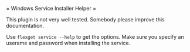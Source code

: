= Windows Service Installer Helper =

This plugin is not very well tested. Somebody please improve this documentation.

Use `flexget service --help` to get the options. Make sure you specify an userame and password when installing the service.
